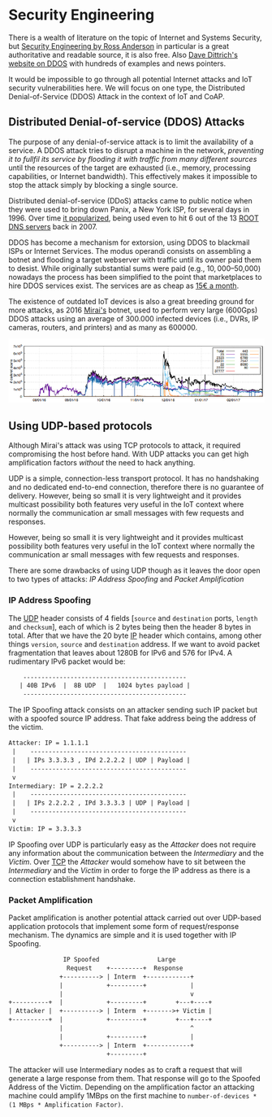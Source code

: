
# Security Engineering

There is a wealth of literature on the topic of Internet and Systems Security, but [Security Engineering by Ross Anderson](https://www.cl.cam.ac.uk/~rja14/book.html) in particular is a great authoritative and readable source, it is also free. Also [Dave Dittrich's website on DDOS](https://staff.washington.edu/dittrich/misc/ddos/index.html) with hundreds of examples and news pointers.

It would be impossible to go through all potential Internet attacks and IoT security vulnerabilities here. We will focus on one type, the Distributed Denial-of-Service (DDOS) Attack in the context of IoT and CoAP.

## Distributed Denial-of-service (DDOS) Attacks

The purpose of any denial-of-service attack is to limit the availability of a service. A DDOS attack tries to disrupt a machine in the network, *preventing it to fullfil its service by flooding it with traffic from many different sources* until the resources of the target are exhausted (i.e., memory, processing capabilities, or Internet bandwidth). This effectively makes it impossible to stop the attack simply by blocking a single source.  

Distributed denial-of-service (DDoS) attacks came to public notice when
they were used to bring down Panix, a New York ISP, for several days in 1996.
Over time [it popularized](https://staff.washington.edu/dittrich/misc/ddos/), being used even to hit 6 out of the 13 [ROOT DNS servers](https://www.icann.org/en/system/files/files/factsheet-dns-attack-08mar07-en.pdf) back in 2007.

DDOS has become a mechanism for extorsion, using DDOS to blackmail ISPs or Internet Services. The modus operandi consists on assembling a botnet and flooding a target webserver with traffic until its owner paid them to desist. While originally substantial sums were paid (e.g., $10,000–$50,000) nowadays the process has been simplified to the point that marketplaces to hire DDOS services exist. The services are as cheap as [15€ a month](https://www.europol.europa.eu/newsroom/news/world%E2%80%99s-biggest-marketplace-selling-internet-paralysing-ddos-attacks-taken-down).

The existence of outdated IoT devices is also a great breeding ground for more attacks, as 2016 [Mirai's](https://static.googleusercontent.com/media/research.google.com/en//pubs/archive/46301.pdf) botnet, used to perform very large (600Gps) DDOS attacks using an average of 300.000 infected devices (i.e., DVRs, IP cameras, routers, and printers) and as many as 600000.

![Mirai Botnet](./img/mirai.png)

## Using UDP-based protocols

Although Mirai's attack was using TCP protocols to attack, it required compromising the host before hand. With UDP attacks you can get high amplification factors *without* the need to hack anything.

UDP is a simple, connection-less transport protocol. It has no handshaking and no dedicated end-to-end connection, therefore there is no guarantee of delivery. However, being so small it is very lightweight and it provides multicast possibility both features very useful in the IoT context where normally the communication ar small messages with few requests and responses.

However, being so small it is very lightweight and it provides multicast possibility both features very useful in the IoT context where normally the communication ar small messages with few requests and responses.

There are some drawbacks of using UDP though as it leaves the door open to two types of attacks: *IP Address Spoofing* and *Packet Amplification*

### IP Address Spoofing

The [UDP](https://tools.ietf.org/html/rfc768) header consists of 4 fields [`source` and `destination` ports, `length` and `checksum`], each of which is 2 bytes being then the header 8 bytes in total. After that we have the 20 byte [IP](https://tools.ietf.org/html/rfc8200) header which contains, among other things `version`, `source` and `destination` address. If we want to avoid packet fragmentation that leaves about 1280B for IPv6 and 576 for IPv4. A rudimentary IPv6 packet would be:

```txt
    ---------------------------------------------
   | 40B IPv6  |  8B UDP  |   1024 bytes payload |
    ---------------------------------------------
```

The IP Spoofing attack consists on an attacker sending such IP packet but with a spoofed source IP address. That fake address being the address of the victim.

```txt
Attacker: IP = 1.1.1.1
 |    -------------------------------------------
 |   | IPs 3.3.3.3 , IPd 2.2.2.2 | UDP | Payload |
 |    -------------------------------------------
 v
Intermediary: IP = 2.2.2.2
 |    -------------------------------------------
 |   | IPs 2.2.2.2 , IPd 3.3.3.3 | UDP | Payload |
 |    -------------------------------------------
 v
Victim: IP = 3.3.3.3
```

IP Spoofing over UDP is particularly easy as the *Attacker* does not require any information about the communication between the *Intermediary* and the *Victim*. Over [TCP](https://tools.ietf.org/html/rfc793) the *Attacker* would somehow have to sit between the *Intermediary* and the *Victim* in order to forge the IP address as there is a connection establishment handshake.

### Packet Amplification

Packet amplification is another potential attack carried out over UDP-based application protocols that implement some form of request/response mechanism. The dynamics are simple and it is used together with IP Spoofing.

```txt
               IP Spoofed                Large
                Request    +---------+  Response
              +----------> | Interm  +------------+
              |            +---------+            |
              |                                   v
+----------+  |            +---------+        +---+----+
| Attacker |  +----------> | Interm  +------->+ Victim |
+----------+  |            +---------+        +---+----+
              |                                   ^
              |            +---------+            |
              +----------> | Interm  +------------+
                           +---------+
```

The attacker will use Intermediary nodes as to craft a request that will generate a large response from them. That response will go to the Spoofed Address of the Victim. Depending on the amplification factor an attacking machine could amplify 1MBps on the first machine to `number-of-devices * (1 MBps * Amplification Factor)`.
